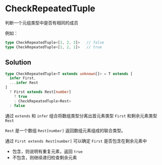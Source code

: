 # CheckRepeatedTuple

判断一个元组类型中是否有相同的成员

例如：

```ts
type CheckRepeatedTuple<[1, 2, 3]>   // false
type CheckRepeatedTuple<[1, 2, 1]>   // true
```

## Solution

```ts
type CheckRepeatedTuple<T extends unknown[]> = T extends [
  infer First,
  ...infer Rest
]
  ? First extends Rest[number]
    ? true
    : CheckRepeatedTuple<Rest>
  : false
```

通过 `extends` 和 `infer` 组合将数组类型分离出首元素类型 `First` 和剩余元素类型 `Rest`

`Rest` 是一个数组 `Rest[number]` 返回数组元素组成的联合类型。

通过 `First extends Rest[number]` 可以确定 `First` 是否包含在剩余元素中

- 包含，则说明有重复元素，返回 `true`
- 不包含，则继续递归检查剩余元素
